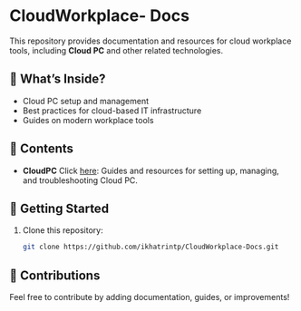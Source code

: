 # CloudWorkplace- Docs
This repository provides documentation and resources for cloud workplace tools, including **Cloud PC** and other related technologies.  
## 📌 What’s Inside?  
- Cloud PC setup and management  
- Best practices for cloud-based IT infrastructure  
- Guides on modern workplace tools  

## 📂 Contents  
- **CloudPC** Click [here](CloudPC): Guides and resources for setting up, managing, and troubleshooting Cloud PC.  

## 🚀 Getting Started  
1. Clone this repository:  
   ```bash  
   git clone https://github.com/ikhatrintp/CloudWorkplace-Docs.git

## 🚀 Contributions  
Feel free to contribute by adding documentation, guides, or improvements!  
